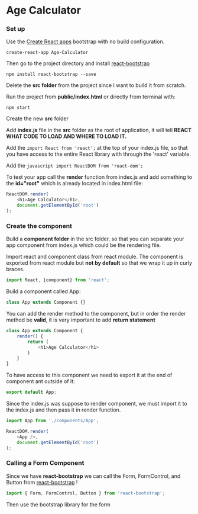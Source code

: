 # Age Calculator

### Set up

Use the [Create React apps](https://github.com/facebookincubator/create-react-app) bootstrap with no build configuration.

`create-react-app Age-Calculator`

 Then go to the project directory and install [react-bootstrap](https://react-bootstrap.github.io)

 `npm install react-bootstrap --save`

Delete the **src folder** from the project since I want to build it from scratch.

Run the project from **public/index.html** or directly from terminal with:

`npm start`

Create the new **src** folder

Add **index.js** file in the **src** folder as the root of application, it will tell **REACT WHAT CODE TO LOAD AND WHERE TO LOAD IT.**

Add the `import React from 'react';` at the top of your index.js file, so that you have access to the entire React library with through the 'react' variable.

Add the `javascript import ReactDOM from 'react-dom';`

To test your app call the **render** function from index.js and add something to the **id="root"** which is already located in index.html file:

```javascript
ReactDOM.render(
    <h1>Age Calculator</h1>,
    document.getElementById('root')
);
```

### Create the component

Build a **component folder** in the src folder, so that you can separate your app component from index.js which could be the rendering file.

Import react and component class from react module. The component is exported from react module but **not by default** so that we wrap it up in curly braces.

```javascript
import React, {component} from 'react';
```

Build a component called App:
```javascript
class App extends Component {}
```

You can add the render method to the component, but in order the render method be **valid**, it is very important to add **return statement**
```javascript
class App extends Component {
    render() {
        return (
            <h1>Age Calculator</h1>
        )
    }
}
```

To have access to this component we need to export it at the end of component ant outside of it:
```javascript
export default App;
```

Since the index.js was suppose to render component, we must import it to the index.js and then pass it in render function.
```javascript
import App from './components/App';

ReactDOM.render(
    <App />,
    document.getElementById('root')
);
```

### Calling a Form Component

Since we have **react-bootstrap** we can call the Form, FormControl, and Button from [react-bootstrap](https://react-bootstrap.github.io) !
```javascript
import { Form, FormControl, Button } from 'react-bootstrap';
```

Then use the bootstrap library for the form
